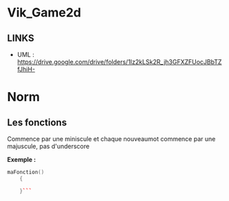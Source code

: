 # Vik_Game2d

## LINKS
- UML : https://drive.google.com/drive/folders/1Iz2kLSk2R_jh3GFXZFUocJBbTZfJhiH-


# Norm 

## Les fonctions

Commence par une miniscule et chaque nouveaumot commence par une majuscule, pas d'underscore

**Exemple :**
```Cpp
maFonction()
	{

	}```
